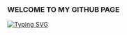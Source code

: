 ### WELCOME TO MY GITHUB PAGE

<a href="https://git.io/typing-svg"><img src="https://readme-typing-svg.demolab.com?font=Fira+Code&pause=1000&center=true&random=false&width=435&lines=Hey!!+Myself+Sonoop;Check+out+my+projects" alt="Typing SVG" /></a>